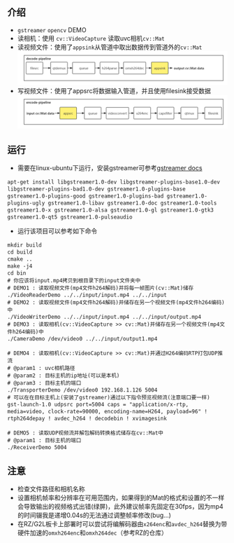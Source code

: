## 介绍
* `gstreamer` `opencv` DEMO
* 读相机：使用 `cv::VideoCapture` 读取uvc相机`cv::Mat`
* 读视频文件：使用了`appsink`从管道中取出数据传到管道外的`cv::Mat`
![decode flow](./image/decode_flow.png)
* 写视频文件：使用了appsrc将数据输入管道，并且使用filesink接受数据
![encode flow](./image/encode_flow.png)

## 运行
* 需要在linux-ubuntu下运行，安装gstreamer可参考[gstreamer docs](https://gstreamer.freedesktop.org/documentation/installing/on-linux.html?gi-language=c)
```
apt-get install libgstreamer1.0-dev libgstreamer-plugins-base1.0-dev libgstreamer-plugins-bad1.0-dev gstreamer1.0-plugins-base gstreamer1.0-plugins-good gstreamer1.0-plugins-bad gstreamer1.0-plugins-ugly gstreamer1.0-libav gstreamer1.0-doc gstreamer1.0-tools gstreamer1.0-x gstreamer1.0-alsa gstreamer1.0-gl gstreamer1.0-gtk3 gstreamer1.0-qt5 gstreamer1.0-pulseaudio
```
* 运行该项目可以参考如下命令
```
mkdir build
cd build
cmake ..
make -j4
cd bin
# 你应该将input.mp4拷贝到根目录下的input文件夹中
# DEMO1 : 读取视频文件(mp4文件h264解码)并将每一帧图片(cv::Mat)储存
./VideoReaderDemo ../../input/input.mp4 ../../input
# DEMO2 : 读取视频文件(mp4文件h264解码)并储存在另一个视频文件(mp4文件h264编码)中
./VideoWriterDemo ../../input/input.mp4 ../../input/output.mp4
# DEMO3 : 读取相机(cv::VideoCapture >> cv::Mat)并储存在另一个视频文件(mp4文件h264编码)中
./CameraDemo /dev/video0 ../../input/output1.mp4

# DEMO4 : 读取相机(cv::VideoCapture >> cv::Mat)并通过H264编码RTP打包UDP推流
# @param1 : uvc相机路径
# @param2 : 目标主机的ip地址(可以是本机)
# @param3 : 目标主机的端口
./TransporterDemo /dev/video0 192.168.1.126 5004
# 可以在在目标主机上(安装了gstreamer)通过以下指令预览视频流(注意端口要一样)
gst-launch-1.0 udpsrc port=5004 caps = "application/x-rtp, media=video, clock-rate=90000, encoding-name=H264, payload=96" ! rtph264depay ! avdec_h264 ! decodebin ! xvimagesink

# DEMO5 : 读取UDP视频流并解包解码转换格式储存在cv::Mat中
# @param1 : 目标主机的端口
./ReceiverDemo 5004
```
## 注意
* 检查文件路径和相机名称
* 设置相机帧率和分辨率在可用范围内，如果得到的Mat的格式和设置的不一样会导致输出的视频格式出错(绿屏)，此外建议帧率先固定在30fps，因为mp4的时间辍我是递增0.04s的无法通过调整帧率修改(bug...)
* 在RZ/G2L板卡上部署时可以尝试将编解码器由`x264enc`和`avdec_h264`替换为带硬件加速的`omxh264enc`和`omxh264dec`（参考RZ的仓库）

